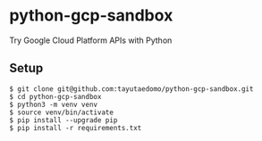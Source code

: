 # python-gcp-sandbox
Try Google Cloud Platform APIs with Python

## Setup
```
$ git clone git@github.com:tayutaedomo/python-gcp-sandbox.git
$ cd python-gcp-sandbox
$ python3 -m venv venv
$ source venv/bin/activate
$ pip install --upgrade pip
$ pip install -r requirements.txt
```

